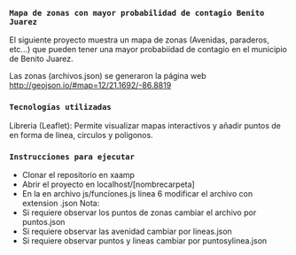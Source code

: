 ### `Mapa de zonas con mayor probabilidad de contagio Benito Juarez`
El siguiente proyecto muestra un mapa de zonas (Avenidas, paraderos, etc...) que pueden tener una
mayor probabiidad de contagio en el municipio de Benito Juarez.

Las zonas (archivos.json) se generaron la página web http://geojson.io/#map=12/21.1692/-86.8819

### `Tecnologías utilizadas`

Libreria (Leaflet): Permite visualizar mapas interactivos y añadir puntos de en forma de linea, circulos y poligonos.

### `Instrucciones para ejecutar`
* Clonar el repositorio en xaamp
* Abrir el proyecto en localhost/[nombrecarpeta]
* En la en archivo js/funciones.js linea 6 modificar el archivo con extension .json
Nota:
* Si requiere observar los puntos de zonas cambiar el archivo por puntos.json
* Si requiere observar las avenidad cambiar por lineas.json
* Si requiere observar puntos y lineas cambiar por puntosylinea.json
